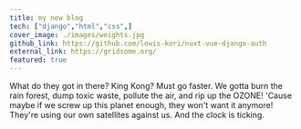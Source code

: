 ```yaml
---
title: my new blog
tech: ["django","html","css",]
cover_image: ./images/weights.jpg
github_link: https://github.com/lewis-kori/nuxt-vue-django-auth
external_link: https://gridsome.org/
featured: true
---
```

What do they got in there? King Kong? Must go faster. We gotta burn the rain forest, dump toxic waste, pollute the air, and rip up the OZONE! 'Cause maybe if we screw up this planet enough, they won't want it anymore! They're using our own satellites against us. And the clock is ticking.
